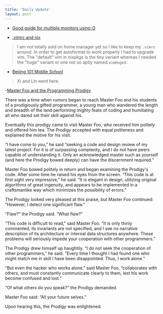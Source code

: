 ```yaml
---
title: 'Daily Update'
layout: post
---
```


- [Good guide for multiple monitors using i3](https://fedoramagazine.org/using-i3-with-multiple-monitors/)

- [.vimrc and nix](https://github.com/NixOS/nixpkgs/issues/26726)

> I am not totally sold on home manager yet so I like to keep my `.vimrc` around. In order to get autoformat to work properly I had to upgrade vim. The "default" vim in nixpkgs is the tiny variant whereas I needed the "huge" variant or one not so aptly named `vimHugeX`.

- [Beijing 101 Middle School](https://en.wikipedia.org/wiki/Beijing_101_Middle_School)

> Xi and Lin went here. 

-[Master Foo and the Programming Prodigy](http://www.catb.org/~esr//writings/unix-koans/prodigy.html)

There was a time when rumors began to reach Master Foo and his students of a prodigiously gifted programmer, a young man who wandered the length and breadth of the land performing mighty feats of coding and humiliating all who dared set their skill against his.

Eventually this prodigy came to visit Master Foo, who received him politely and offered him tea. The Prodigy accepted with equal politeness and explained the motive for his visit.

“I have come to you,” he said “seeking a code and design review of my latest project. For it is of surpassing complexity, and I do not have peers capable of understanding it. Only an acknowledged master such as yourself (and here the Prodigy bowed deeply) can have the discernment required.”

Master Foo bowed politely in return and began examining the Prodigy's code. After some time he raised his eyes from the screen. “This code is at first sight very impressive,” he said. “It is elegant in design, utilizing original algorithms of great ingenuity, and appears to be implemented in a craftsmanlike way which minimizes the possibility of errors.”

The Prodigy looked very pleased at this praise, but Master Foo continued: “However, I detect one significant flaw.”

“Flaw?” the Prodigy said. “What flaw?”

“This code is difficult to read,” said Master Foo. “It is only thinly commented, its invariants are not specified, and I see no narrative description of its architecture or internal data structures anywhere. These problems will seriously impede your cooperation with other programmers.”

The Prodigy drew himself up haughtily. “I do not seek the cooperation of other programmers,” he said. “Every time I thought I had found one who might match me in skill I have been disappointed. Thus, I work alone.”

“But even the hacker who works alone,” said Master Foo, “collaborates with others, and must constantly communicate clearly to them, lest his work become confused and lost.”

“Of what others do you speak?” the Prodigy demanded.

Master Foo said: “All your future selves.”

Upon hearing this, the Prodigy was enlightened.

